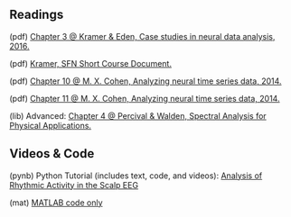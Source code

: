 ## Readings

(pdf) 	[Chapter 3 @ Kramer & Eden, Case studies in neural data analysis, 2016.](https://github.com/Mark-Kramer/BU-MA665-MA666/blob/master/Week-5%20The%20power%20spectrum/Readings/Kramer%20%26%20Eden%20Chapter%203.pdf)

(pdf) 	[Kramer, SFN Short Course Document.](https://github.com/Mark-Kramer/BU-MA665-MA666/blob/master/Week-5%20The%20power%20spectrum/Readings/Kramer_SFN_Short_Course.pdf)

(pdf)	  [Chapter 10 @ M. X. Cohen, Analyzing neural time series data, 2014.](https://github.com/Mark-Kramer/BU-MA665-MA666/blob/master/Week-5%20The%20power%20spectrum/Readings/Cohen%20Chapter%2010.pdf)

(pdf) 	[Chapter 11 @ M. X. Cohen, Analyzing neural time series data, 2014.](https://github.com/Mark-Kramer/BU-MA665-MA666/blob/master/Week-5%20The%20power%20spectrum/Readings/Cohen%20Chapter%2011.pdf)

(lib) 	Advanced: [Chapter 4 @ Percival & Walden, Spectral Analysis for Physical Applications.](https://www.cambridge.org/core/books/spectral-analysis-for-physical-applications/A9195239A8965A2C53D43EB2D1B80A33)

## Videos & Code

(pynb)  Python Tutorial (includes text, code, and videos): [Analysis of Rhythmic Activity in the Scalp EEG](https://github.com/Mark-Kramer/Case-Studies-Python/tree/master/Analysis%20of%20Rhythmic%20Activity%20in%20the%20Scalp%20EEG)

(mat)   [MATLAB code only](https://github.com/Mark-Kramer/Case-Studies-Kramer-Eden/blob/master/Chapter3/Chapter_3.m)

